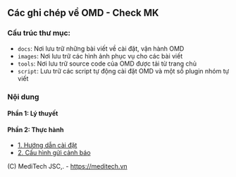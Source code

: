 ## Các ghi chép về OMD - Check MK

### Cấu trúc thư mục:

- `docs`: Nơi lưu trữ những bài viết về cài đặt, vận hành OMD
- `images`: Nơi lưu trữ các hình ảnh phục vụ cho các bài viết
- `tools`: Nơi lưu trữ source code của OMD được tải từ trang chủ
- `script`: Lưu trữ các script tự động cài đặt OMD và một số plugin nhóm tự viết

### Nội dung

#### Phần 1: Lý thuyết


#### Phần 2: Thực hành

- [1. Hướng dẫn cài đặt](docs/thuchanh-omd/1.Setup-OMD.md)
- [2. Cấu hình gửi cảnh báo](docs/thuchanh-omd/2.Send-Noitify.md)
 
(C) MediTech JSC,. - https://meditech.vn
